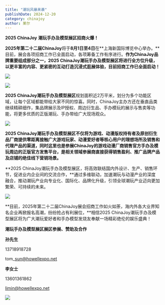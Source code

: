```yaml
---
title: "潮玩风暴来袭"
publishDate: 2024-12-20
category: chinajoy
author: 莱尔
---
```


**2025 ChinaJoy** **潮玩手办及模型展区招商火爆！**

**2025年第二十二届ChinaJoy**将于**8月1日至4日**在**上海新国际博览中心举办。**目前，展会各项招商工作已全面启动，各项筹备工作有序进行。**作为ChinaJoy品牌重要组成部分之一，2025 ChinaJoy潮玩手办及模型展区将进行全方位升级，以更丰富的内容、更紧密的互动打造沉浸式逛展体验，目前招商工作已全面启动！**

![](https://ec-net-1251389766.cos.ap-shanghai.myqcloud.com/wp-content/uploads/2024/12/20241220231908329-1024x668.jpg)

![](https://ec-net-1251389766.cos.ap-shanghai.myqcloud.com/wp-content/uploads/2024/12/20241220231911194-1024x683.jpg)

**2025 ChinaJoy潮玩手办及模型展区**规划面积近2万平米，划分为多个功能区域，让每个区域都能带给大家不同的惊喜。同时，ChinaJoy主办方还在垂直品类继续精耕细作，集品牌展示及IP授权、周边衍生品、手办模玩的展示与售卖等功能，将更多优质的正版潮玩、手办带给广大现场观众。

![](https://ec-net-1251389766.cos.ap-shanghai.myqcloud.com/wp-content/uploads/2024/12/20241220231913420.jpg)

**2025 ChinaJoy潮玩手办及模型展区不仅将为游戏、动漫版权持有者及原创衍生品厂商提供零距离接触广大游戏玩家、动漫爱好者等核心用户的理想场所及销售和代理产品的渠道，同时这里也是参展ChinaJoy的游戏动漫厂商销售官方手办及模玩周边的正版官方发售平台，是相关领域参展商直接获得销售盈利、推广品牌产品及店铺的绝佳线下营销场景。**

**2025 ChinaJoy潮玩手办及模型展区，将高效联结国内外设计、生产、销售环节，促进业内企业间的交流合作，**通过多维联动，加速潮玩与动漫产业的深度融合，推动潮玩产业向专业化、国际化、品牌化升级，引领全球潮玩产业迈向更加繁荣、可持续的未来。

![](https://ec-net-1251389766.cos.ap-shanghai.myqcloud.com/wp-content/uploads/2024/12/20241220231914442.jpg)

**目前，2025年第二十二届ChinaJoy展会招商工作如火如荼，海内外各大业界知名企业再掀报名高潮，纷纷抢占有利展位，**相信2025 ChinaJoy潮玩手办及模型展区将为广大潮玩爱好者和手办模型发烧友奉献一场精彩绝伦的娱乐盛典！

**潮玩手办及模型展区展区参展、赞助及合作**

**孙先生**

13718918728

tom\_sun@howellexpo.net

**李女士**

13601361862

limin@howellexpo.net

![](https://ec-net-1251389766.cos.ap-shanghai.myqcloud.com/wp-content/uploads/2024/12/20241220232155582-1024x774.png)
